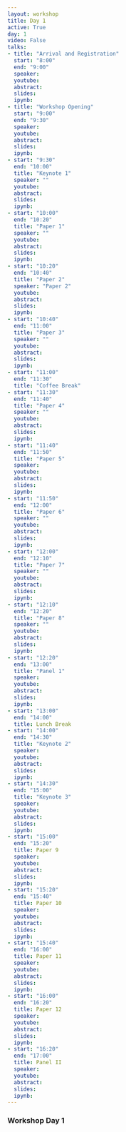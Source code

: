```yaml
---
layout: workshop
title: Day 1
active: True
day: 1
video: False
talks:
- title: "Arrival and Registration"
  start: "8:00"
  end: "9:00"
  speaker: 
  youtube:
  abstract:
  slides:
  ipynb:
- title: "Workshop Opening"
  start: "9:00"
  end: "9:30"
  speaker: 
  youtube:
  abstract:
  slides:
  ipynb:
- start: "9:30"
  end: "10:00"
  title: "Keynote 1"
  speaker: ""
  youtube:
  abstract:
  slides:
  ipynb:
- start: "10:00"
  end: "10:20"
  title: "Paper 1"
  speaker: ""
  youtube:
  abstract:
  slides:
  ipynb:
- start: "10:20"
  end: "10:40"
  title: "Paper 2"
  speaker: "Paper 2"
  youtube:
  abstract:
  slides:
  ipynb:
- start: "10:40"
  end: "11:00"
  title: "Paper 3"
  speaker: ""
  youtube:
  abstract:
  slides:
  ipynb:
- start: "11:00"
  end: "11:30"
  title: "Coffee Break"
- start: "11:30"
  end: "11:40"
  title: "Paper 4" 
  speaker: ""
  youtube:
  abstract:
  slides:
  ipynb:
- start: "11:40"
  end: "11:50"
  title: "Paper 5"
  speaker: 
  youtube:
  abstract:
  slides:
  ipynb:
- start: "11:50"
  end: "12:00"
  title: "Paper 6"
  speaker: ""
  youtube:
  abstract:
  slides:
  ipynb:
- start: "12:00"
  end: "12:10"
  title: "Paper 7"
  speaker: ""
  youtube:
  abstract:
  slides:
  ipynb:
- start: "12:10"
  end: "12:20"
  title: "Paper 8"
  speaker: ""
  youtube:
  abstract:
  slides:
  ipynb:
- start: "12:20"
  end: "13:00"
  title: "Panel 1"
  speaker: 
  youtube:
  abstract:
  slides:
  ipynb:
- start: "13:00"
  end: "14:00"
  title: Lunch Break
- start: "14:00"
  end: "14:30"
  title: "Keynote 2"
  speaker: 
  youtube:
  abstract:
  slides:
  ipynb:
- start: "14:30"
  end: "15:00"
  title: "Keynote 3"
  speaker: 
  youtube:
  abstract:
  slides:
  ipynb:
- start: "15:00"
  end: "15:20"
  title: Paper 9
  speaker: 
  youtube:
  abstract:
  slides:
  ipynb:
- start: "15:20"
  end: "15:40"
  title: Paper 10
  speaker: 
  youtube:
  abstract:
  slides:
  ipynb:
- start: "15:40"
  end: "16:00"
  title: Paper 11
  speaker: 
  youtube:
  abstract:
  slides:
  ipynb:
- start: "16:00"
  end: "16:20"
  title: Paper 12
  speaker: 
  youtube:
  abstract:
  slides:
  ipynb:
- start: "16:20"
  end: "17:00"
  title: Panel II
  speaker: 
  youtube:
  abstract:
  slides:
  ipynb:
---
```


<h3> <b>Workshop Day 1 </b></h3>
